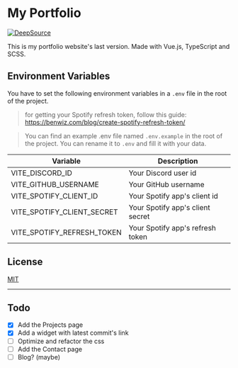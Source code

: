 # My Portfolio

[![DeepSource](https://deepsource.io/gh/d3r1n/d3r1n-website.svg/?label=active+issues&show_trend=true&token=51s5DlzK0SxWSuBoJwGwhgvr)](https://deepsource.io/gh/d3r1n/d3r1n-website/?ref=repository-badge)

This is my portfolio website's last version. Made with Vue.js, TypeScript and SCSS.

## Environment Variables

You have to set the following environment variables in a `.env` file in the root of the project.

> for getting your Spotify refresh token, follow this guide:
> https://benwiz.com/blog/create-spotify-refresh-token/

> You can find an example .env file named `.env.example` in the root of the project.
> You can rename it to `.env` and fill it with your data.

| Variable | Description |
| --- | --- |
| VITE_DISCORD_ID | Your Discord user id |
| VITE_GITHUB_USERNAME | Your GitHub username |
| VITE_SPOTIFY_CLIENT_ID | Your Spotify app's client id |
| VITE_SPOTIFY_CLIENT_SECRET | Your Spotify app's client secret |
| VITE_SPOTIFY_REFRESH_TOKEN | Your Spotify app's refresh token |

## License

[MIT](https://choosealicense.com/licenses/mit/)

---

## Todo

- [X] Add the Projects page
- [X] Add a widget with latest commit's link
- [ ] Optimize and refactor the css
- [ ] Add the Contact page
- [ ] Blog? (maybe)

